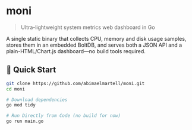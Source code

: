 # moni

> Ultra-lightweight system metrics web dashboard in Go

A single static binary that collects CPU, memory and disk usage samples, stores them in an embedded BoltDB, and serves both a JSON API and a plain-HTML/Chart.js dashboard—no build tools required.

## 🚀 Quick Start


```bash
git clone https://github.com/abimaelmartell/moni.git
cd moni

# Download dependencies
go mod tidy

# Run Directly from Code (no build for now)
go run main.go
```
